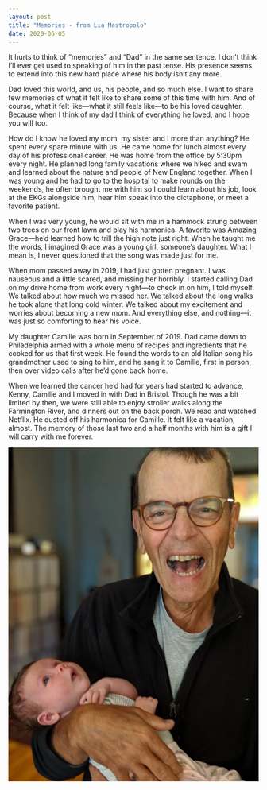 ```yaml
---
layout: post
title: "Memories - from Lia Mastropolo"
date: 2020-06-05
---
```


It hurts to think of “memories” and “Dad” in the same sentence. I don’t think I’ll ever get used to speaking of him in the past tense. His presence seems to extend into this new hard place where his body isn’t any more.

Dad loved this world, and us, his people, and so much else. I want to share few memories of what it felt like to share some of this time with him. And of course, what it felt like—what it still feels like—to be his loved daughter.  Because when I think of my dad I think of everything he loved, and I hope you will too.

How do I know he loved my mom, my sister and I more than anything? He spent every spare minute with us. He came home for lunch almost every day of his professional career. He was home from the office by 5:30pm every night. He planned long family vacations where we hiked and swam and learned about the nature and people of New England together.  When I was young and he had to go to the hospital to make rounds on the weekends, he often brought me with him so I could learn about his job, look at the EKGs alongside him, hear him speak into the dictaphone, or meet a favorite patient.

When I was very young, he would sit with me in a hammock strung between two trees on our front lawn and play his harmonica. A favorite was Amazing Grace—he’d learned how to trill the high note just right. When he taught me the words, I imagined Grace was a young girl, someone’s daughter.  What I mean is, I never questioned that the song was made just for me.

When mom passed away in 2019, I had just gotten pregnant. I was nauseous and a little scared, and missing her horribly. I started calling Dad on my drive home from work every night—to check in on him, I told myself. We talked about how much we missed her. We talked about the long walks he took alone that long cold winter. We talked about my excitement and worries about becoming a new mom. And everything else, and nothing—it was just so comforting to hear his voice.

My daughter Camille was born in September of 2019. Dad came down to Philadelphia armed with a whole menu of recipes and ingredients that he cooked for us that first week. He found the words to an old Italian song his grandmother used to sing to him, and he sang it to Camille, first in person, then over video calls after he’d gone back home.

When we learned the cancer he’d had for years had started to advance, Kenny, Camille and I moved in with Dad in Bristol. Though he was a bit limited by then, we were still able to enjoy stroller walks along the Farmington River, and dinners out on the back porch. We read and watched Netflix. He dusted off his harmonica for Camille. It felt like a vacation, almost. The memory of those last two and a half months with him is a gift I will carry with me forever.  

![Paul and Camille](assets/paul_and_camille.webp)
